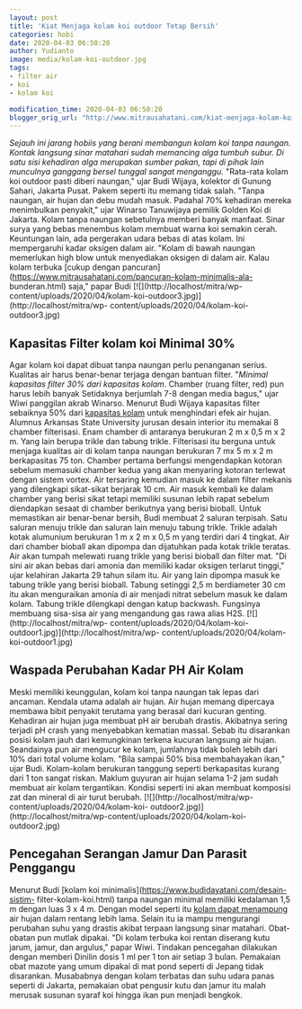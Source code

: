 ```yaml
---
layout: post
title: 'Kiat Menjaga kolam koi outdoor Tetap Bersih'
categories: hobi
date: 2020-04-03 06:50:20
author: Yudianto
image: media/kolam-koi-outdoor.jpg
tags:
- filter air
- koi
- kolam koi

modification_time: 2020-04-03 06:50:20
blogger_orig_url: "http://www.mitrausahatani.com/kiat-menjaga-kolam-koi-outdoor-tetap.html"
---
```


_Sejauh ini jarang hobiis yang berani membangun kolam koi tanpa naungan.
Kontak langsung sinar matahari sudah memancing alga tumbuh subur. Di satu sisi
kehadiran alga merupakan sumber pakan, tapi di pihak lain munculnya ganggang
bersel tunggal sangat menganggu._ "Rata-rata kolam koi outdoor pasti diberi
naungan," ujar Budi Wijaya, kolektor di Gunung Sahari, Jakarta Pusat. Pakem
seperti itu memang tidak salah. "Tanpa naungan, air hujan dan debu mudah
masuk. Padahal 70% kehadiran mereka menimbulkan penyakit," ujar Winarso
Tanuwijaya pemilik Golden Koi di Jakarta. Kolam tanpa naungan sebetulnya
memberi banyak manfaat. Sinar surya yang bebas menembus kolam membuat warna
koi semakin cerah. Keuntungan lain, ada pergerakan udara bebas di atas kolam.
Ini mempergaruhi kadar oksigen dalam air. "Kolam di bawah naungan memerlukan
high blow untuk menyediakan oksigen di dalam air. Kalau kolam terbuka [cukup
dengan pancuran](https://www.mitrausahatani.com/pancuran-kolam-minimalis-ala-
bunderan.html) saja," papar Budi [![](http://localhost/mitra/wp-
content/uploads/2020/04/kolam-koi-outdoor3.jpg)](http://localhost/mitra/wp-
content/uploads/2020/04/kolam-koi-outdoor3.jpg)

## Kapasitas Filter kolam koi Minimal 30%

Agar kolam koi dapat dibuat tanpa naungan perlu penanganan serius. Kualitas
air harus benar-benar terjaga dengan bantuan filter. "_Minimal kapasitas
filter 30% dari kapasitas kolam_. Chamber (ruang filter, red) pun harus lebih
banyak Setidaknya berjumlah 7-8 dengan media bagus," ujar Wiwi panggilan akrab
Winarso. Menurut Budi Wijaya kapasitas filter sebaiknya 50% dari [kapasitas
kolam](https://www.mitrausahatani.com/kolam-taman-minimalis-penghilang.html) untuk
menghindari efek air hujan. Alumnus Arkansas State University jurusan desain
interior itu memakai 8 chamber filterisasi. Enam chamber di antaranya
berukuran 2 m x 0,5 m x 2 m. Yang lain berupa trikle dan tabung trikle.
Filterisasi itu berguna untuk menjaga kualitas air di kolam tanpa naungan
berukuran 7 mx 5 m x 2 m berkapasitas 75 ton. Chamber pertama berfungsi
mengendapkan kotoran sebelum memasuki chamber kedua yang akan menyaring
kotoran terlewat dengan sistem vortex. Air tersaring kemudian masuk ke dalam
filter mekanis yang dilengkapi sikat-sikat berjarak 10 cm. Air masuk kembali
ke dalam chamber yang berisi sikat tetapi memiliki susunan lebih rapat sebelum
diendapkan sesaat di chamber berikutnya yang berisi bioball. Untuk memastikan
air benar-benar bersih, Budi membuat 2 saluran terpisah. Satu saluran menuju
trikle dan saluran lain menuju tabung trikle. Trikle adalah kotak alumunium
berukuran 1 m x 2 m x 0,5 m yang terdiri dari 4 tingkat. Air dari chamber
bioball akan dipompa dan dijatuhkan pada kotak trikle teratas. Air akan tumpah
melewati ruang trikle yang berisi bioball dan filter mat. "Di sini air akan
bebas dari amonia dan memiliki kadar oksigen terlarut tinggi," ujar kelahiran
Jakarta 29 tahun silam itu. Air yang lain dipompa masuk ke tabung trikle yang
berisi bioball. Tabung setinggi 2,5 m berdiameter 30 cm itu akan menguraikan
amonia di air menjadi nitrat sebelum masuk ke dalam kolam. Tabung trikle
dilengkapi dengan katup backwash. Fungsinya membuang sisa-sisa air yang
mengandung gas rawa alias H2S. [![](http://localhost/mitra/wp-
content/uploads/2020/04/kolam-koi-outdoor1.jpg)](http://localhost/mitra/wp-
content/uploads/2020/04/kolam-koi-outdoor1.jpg)

## Waspada Perubahan Kadar PH Air Kolam

Meski memiliki keunggulan, kolam koi tanpa naungan tak lepas dari ancaman.
Kendala utama adalah air hujan. Air hujan memang dipercaya membawa bibit
penyakit terutama yang berasal dari kucuran genting. Kehadiran air hujan juga
membuat pH air berubah drastis. Akibatnya sering terjadi pH crash yang
menyebabkan kematian massal. Sebab itu disarankan posisi kolam jauh dari
kemungkinan terkena kucuran langsung air hujan. Seandainya pun air mengucur ke
kolam, jumlahnya tidak boleh lebih dari 10% dari total volume kolam. "Bila
sampai 50% bisa membahayakan ikan," ujar Budi. Kolam-kolam berukuran tanggung
seperti berkapasitas kurang dari 1 ton sangat riskan. Maklum guyuran air hujan
selama 1-2 jam sudah membuat air kolam tergantikan. Kondisi seperti ini akan
membuat komposisi zat dan mineral di air turut berubah.
[![](http://localhost/mitra/wp-content/uploads/2020/04/kolam-koi-
outdoor2.jpg)](http://localhost/mitra/wp-content/uploads/2020/04/kolam-koi-
outdoor2.jpg)

## Pencegahan Serangan Jamur Dan Parasit Penggangu

Menurut Budi [kolam koi minimalis](https://www.budidayatani.com/desain-sistim-
filter-kolam-koi.html) tanpa naungan minimal memiliki kedalaman 1,5 m dengan
luas 3 x 4 m. Dengan model seperti itu [kolam dapat
menampung](https://www.mitrausahatani.com/pancuran-kolam-minimalis-ala-bunderan.html)
air hujan dalam rentang lebih lama. Selain itu ia mampu mengurangi perubahan
suhu yang drastis akibat terpaan langsung sinar matahari. Obat-obatan pun
mutlak dipakai. "Di kolam terbuka koi rentan diserang kutu jarum, jamur, dan
argulus," papar Wiwi. Tindakan pencegahan dilakukan dengan memberi Dinilin
dosis 1 ml per 1 ton air setiap 3 bulan. Pemakaian obat mazote yang umum
dipakai di mat pond seperti di Jepang tidak disarankan. Musababnya dengan
kolam terbatas dan suhu udara panas seperti di Jakarta, pemakaian obat
pengusir kutu dan jamur itu malah merusak susunan syaraf koi hingga ikan pun
menjadi bengkok.


